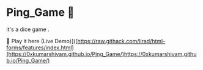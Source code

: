 # Ping_Game 🎲
it's a dice game .

🔗 Play it here (Live Demo)]([https://raw.githack.com/lirad/html-forms/features/index.html](https://0xkumarshivam.github.io/Ping_Game/)https://0xkumarshivam.github.io/Ping_Game/)
